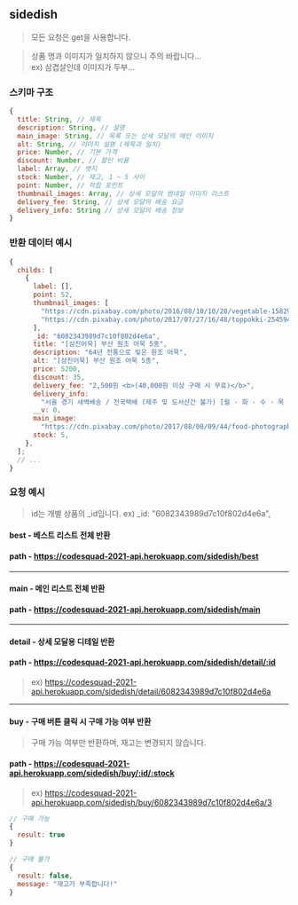 ## sidedish

> 모든 요청은 get을 사용합니다.

> 상품 명과 이미지가 일치하지 않으니 주의 바랍니다...  
> ex) 삼겹살인데 이미지가 두부...

### 스키마 구조

```js
{
  title: String, // 제목
  description: String, // 설명
  main_image: String, // 목록 또는 상세 모달의 메인 이미지
  alt: String, // 이미지 설명 (제목과 일치)
  price: Number, // 기본 가격
  discount: Number, // 할인 비율
  label: Array, // 뱃지
  stock: Number, // 재고, 1 ~ 5 사이
  point: Number, // 적립 포인트
  thumbnail_images: Array, // 상세 모달의 썸네일 이미지 리스트
  delivery_fee: String, // 상세 모달의 배송 요금
  delivery_info: String // 상세 모달의 배송 정보
}
```

### 반환 데이터 예시

```javascript
{
  childs: [
    {
      label: [],
      point: 52,
      thumbnail_images: [
        "https://cdn.pixabay.com/photo/2016/08/10/10/28/vegetable-1582920__340.jpg",
        "https://cdn.pixabay.com/photo/2017/07/27/16/48/toppokki-2545943__340.jpg",
      ],
      _id: "6082343989d7c10f802d4e6a",
      title: "[삼진어묵] 부산 원조 어묵 5종",
      description: "64년 전통으로 빚은 원조 어묵",
      alt: "[삼진어묵] 부산 원조 어묵 5종",
      price: 5200,
      discount: 35,
      delivery_fee: "2,500원 <b>(40,000원 이상 구매 시 무료)</b>",
      delivery_info:
        "서울 경기 새벽배송 / 전국택배 (제주 및 도서산간 불가) [월 · 화 · 수 · 목 · 금 · 토] 수령 가능한 상품입니다",
      __v: 0,
      main_image:
        "https://cdn.pixabay.com/photo/2017/08/08/09/44/food-photography-2610865__340.jpg",
      stock: 5,
    },
  ];
  // ...
}
```

### 요청 예시

> id는 개별 상품의 _id입니다. 
> ex) _id: "6082343989d7c10f802d4e6a",

#### **best** - 베스트 리스트 전체 반환

#### path - https://codesquad-2021-api.herokuapp.com/sidedish/best

---

#### main - 메인 리스트 전체 반환

#### path - https://codesquad-2021-api.herokuapp.com/sidedish/main

---

#### detail - 상세 모달용 디테일 반환

#### path - https://codesquad-2021-api.herokuapp.com/sidedish/detail/:id  
> ex) https://codesquad-2021-api.herokuapp.com/sidedish/detail/6082343989d7c10f802d4e6a  

---

#### buy - 구매 버튼 클릭 시 구매 가능 여부 반환

> 구매 가능 여부만 반환하며, 재고는 변경되지 않습니다.

#### path - https://codesquad-2021-api.herokuapp.com/sidedish/buy/:id/:stock  
> ex) https://codesquad-2021-api.herokuapp.com/sidedish/buy/6082343989d7c10f802d4e6a/3

```js
// 구매 가능
{
  result: true
}

// 구매 불가
{
  result: false,
  message: "재고가 부족합니다!"
}
```
